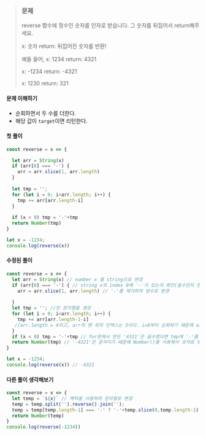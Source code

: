 
<blockquote>

### 문제
reverse 함수에 정수인 숫자를 인자로 받습니다. 그 숫자를 뒤집어서 return해주세요.

x: 숫자 return: 뒤집어진 숫자를 반환!

예들 들어, x: 1234 return: 4321

x: -1234 return: -4321

x: 1230 return: 321</blockquote>


#### 문제 이해하기

* 순회하면서 두 수를 더한다.
* 해당 값이 ```target```이면 리턴한다.

#### 첫 풀이
```js
const reverse = x => {

  let arr = String(x)
  if (arr[0] === '-') {
    arr = arr.slice(1, arr.length)
  } 
  
  let tmp = '';
  for (let i = 0; i<arr.length; i++) {
    tmp += arr[arr.length-i] 
  }
  
  if (x < 0) tmp = '-'+tmp
  return Number(tmp)
}

let x = -1234;
console.log(reverse(x))
```


#### 수정된 풀이
```js
const reverse = x => {
  let arr = String(x) // number x 를 string으로 변경
  if (arr[0] === '-') { // string x의 index 0에 '-'가 있는지 확인(음수인지 판별)
    arr = arr.slice(1, arr.length) // '-'를 제거하여 양수로 변경
    
  } 
  let tmp = ''; //빈 문자열을 생성
  for (let i = 0; i<arr.length; i++) {
    tmp += arr[arr.length-1-i] 
   //arr.length = 4이고, arr의 맨 뒤의 인덱스는 3이다. i=0부터 순회하기 때문에 arr[arr.length-1-i] = arr[4-1-0]이 되어야 arr[3] = 4를 빈 문자열과 더해서 '4'(string)가 만들어진다. 그리고 i = 1이 되고 arr의 크기인 4보다 작을 때 까지 반복하여 tmp = 문자'4321'을 만든다.
  }
  if (x < 0) tmp = '-'+tmp // for문에서 만든 '4321'은 음수였다면 tmp에 '-'를 더해서 '-4321'로 만든다.
  return Number(tmp) // '-4321'은 문자이기 때문에 Number()를 사용해서 숫자로 변경하여 리턴한다.
}

let x = -1234;
console.log(reverse(x)) // -4321
```


#### 다른 풀이 생각해보기
```js
const reverse = x => {
  let temp = `${x}` // 백틱을 사용하여 문자열로 변경
  temp = temp.split('').reverse().join('');
  temp = temp[temp.length-1] === '-' ? '-'+temp.slice(0,temp.length-1) : temp
  return Number(temp)
}
console.log(reverse(-1234))
```










